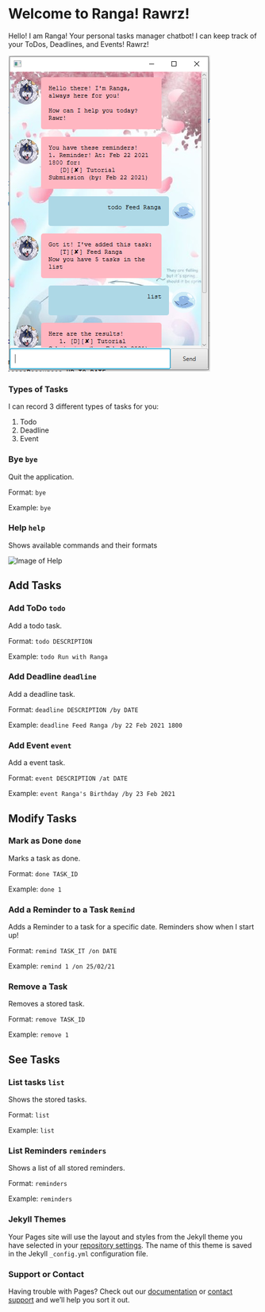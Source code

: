 # Welcome to Ranga! Rawrz! 

Hello! I am Ranga! Your personal tasks manager chatbot! I can keep track of your ToDos, Deadlines, and Events! Rawrz!

![Image of GUI3](./src/main/resources/images/GUI.PNG)


### Types of Tasks
I can record 3 different types of tasks for you:
1. Todo
2. Deadline
3. Event

### Bye `bye`
Quit the application.

Format: `bye`

Example: `bye`

### Help `help`

Shows available commands and their formats

![Image of Help](ip/src/main/resources/images/help.png)

## Add Tasks
### Add ToDo `todo`
Add a todo task.

Format: `todo DESCRIPTION`

Example: `todo Run with Ranga`

### Add Deadline `deadline`
Add a deadline task.

Format: `deadline DESCRIPTION /by DATE`

Example: `deadline Feed Ranga /by 22 Feb 2021 1800`

### Add Event `event`
Add a event task.

Format: `event DESCRIPTION /at DATE`

Example: `event Ranga's Birthday /by 23 Feb 2021`

## Modify Tasks
### Mark as Done `done`

Marks a task as done.

Format: `done TASK_ID`

Example: `done 1`

### Add a Reminder to a Task `Remind`

Adds a Reminder to a task for a specific date. Reminders show when I start up!

Format: `remind TASK_IT /on DATE`

Example: `remind 1 /on 25/02/21`

### Remove a Task

Removes a stored task.

Format: `remove TASK_ID`

Example: `remove 1`

## See Tasks
### List tasks `list`

Shows the stored tasks.

Format: `list`

Example: `list`

### List Reminders `reminders`

Shows a list of all stored reminders.

Format: `reminders`

Example: `reminders`


### Jekyll Themes

Your Pages site will use the layout and styles from the Jekyll theme you have selected in your [repository settings](https://github.com/jrvslam/ip/settings). The name of this theme is saved in the Jekyll `_config.yml` configuration file.

### Support or Contact

Having trouble with Pages? Check out our [documentation](https://docs.github.com/categories/github-pages-basics/) or [contact support](https://support.github.com/contact) and we’ll help you sort it out.
